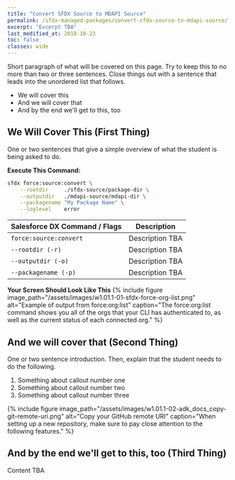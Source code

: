 ```yaml
---
title: "Convert SFDX Source to MDAPI Source"
permalink: /sfdx-managed-packages/convert-sfdx-source-to-mdapi-source/
excerpt: "Excerpt TBA"
last_modified_at: 2018-10-23
toc: false
classes: wide
---
```


Short paragraph of what will be covered on this page.  Try to keep this to no more than two or three sentences. Close things out with a sentence that leads into the unordered list that follows.

* We will cover this
* And we will cover that
* And by the end we'll get to this, too

## We Will Cover This (First Thing)
One or two sentences that give a simple overview of what the student is being asked to do.

**Execute This Command:**
```bash
sfdx force:source:convert \
    --rootdir     ./sfdx-source/package-dir \
    --outputdir   ./mdapi-source/mdapi-dir \
    --packagename "My Package Name" \
    --loglevel    error
```

| Salesforce DX Command / Flags   | Description                                             |
| --------------------------------| --------------------------------------------------------|
| `force:source:convert`          | Description TBA                                         |
| `--rootdir (-r)`                | Description TBA                                         |
| `--outputdir (-o)`              | Description TBA                                         |
| `--packagename (-p)`            | Description TBA                                         |


**Your Screen Should Look Like This**
{% include figure image_path="/assets/images/w1.01.1-01-sfdx-force-org-list.png" alt="Example of output from force:org:list" caption="The force:org:list command shows you all of the orgs that your CLI has authenticated to, as well as the current status of each connected org." %}

## And we will cover that (Second Thing)
One or two sentence introduction. Then, explain that the student needs to do the following.

1. Something about callout number one
2. Something about callout number two
3. Something about callout number three

{% include figure image_path="/assets/images/w1.01.1-02-adk_docs_copy-git-remote-uri.png" alt="Copy your GitHub remote URI" caption="When setting up a new repository, make sure to pay close attention to the following features." %}


## And by the end we'll get to this, too (Third Thing)
Content TBA